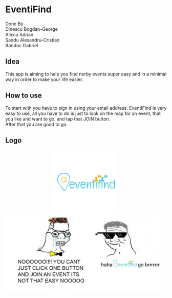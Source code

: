 # EventiFind
Done By </br>Dinescu Bogdan-George</br>
        Alexiu Adrian</br>
        Sandu Alexandru-Cristian</br>
        Bondoc Gabriel</br>
## Idea
This app is aiming to help you find nerby events super easy and in a minimal way in order to make your life easier.
## How to use
To start with you have to sign in using your email address.
EventIFind is very easy to use, all you have to do is just to look on the map for an event, that you like and want to go, and tap that JOIN button.</br>
After that you are good to go.</br>
## Logo
<p align="center">
  <img src="https://github.com/BogdanDinescu/EventiFind/blob/master/EventiFind.png">
  <img src="https://github.com/BogdanDinescu/EventiFind/blob/master/EventiMeme.jpeg">
</p>
